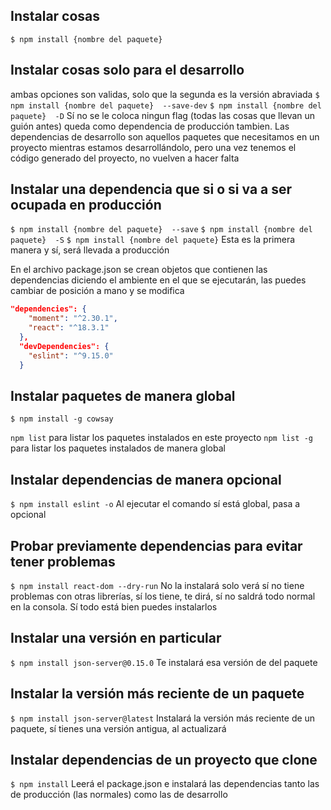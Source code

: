 ## Instalar cosas 
`$ npm install {nombre del paquete}`


## Instalar cosas solo para el desarrollo
ambas opciones son validas, solo que la segunda es la versión abraviada
`$ npm install {nombre del paquete}  --save-dev`
`$ npm install {nombre del paquete}  -D`
Sí no se le coloca ningun flag (todas las cosas que llevan un guión antes) queda como dependencia de producción tambien.
Las dependencias de desarrollo son aquellos paquetes que necesitamos en un proyecto mientras estamos desarrollándolo, pero una vez tenemos el código generado del proyecto, no vuelven a hacer falta


## Instalar una dependencia que si o si va a ser ocupada en producción
`$ npm install {nombre del paquete}  --save`
`$ npm install {nombre del paquete}  -S`
`$ npm install {nombre del paquete}` Esta es la primera manera y sí, será llevada a producción

En el archivo package.json se crean objetos que contienen las dependencias diciendo el ambiente en el que se ejecutarán, las puedes cambiar de posición a mano y se modifica
```json
"dependencies": {
    "moment": "^2.30.1",
    "react": "^18.3.1"
  },
  "devDependencies": {
    "eslint": "^9.15.0"
  }
```


## Instalar paquetes de manera global
`$ npm install -g cowsay`

`npm list` para listar los paquetes instalados en este proyecto
`npm list -g` para listar los paquetes instalados de manera global


## Instalar dependencias de manera opcional
`$ npm install eslint -o`
Al ejecutar el comando sí está global, pasa a opcional


## Probar previamente dependencias para evitar tener problemas 
`$ npm install react-dom --dry-run`
No la instalará solo verá sí no tiene problemas con otras librerías, sí los tiene, te dirá, sí no saldrá todo normal en la consola.
Sí todo está bien puedes instalarlos


## Instalar una versión en particular
`$ npm install json-server@0.15.0`
Te instalará esa versión de del paquete


## Instalar la versión más reciente de un paquete
`$ npm install json-server@latest`
Instalará la versión más reciente de un paquete, sí tienes una versión antigua, al actualizará


## Instalar dependencias de un proyecto que clone
`$ npm install`
Leerá el package.json e instalará las dependencias tanto las de producción (las normales) como las de desarrollo